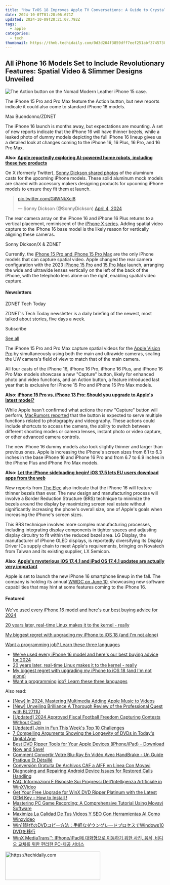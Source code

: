 ```yaml
---
title: "How TvOS 18 Improves Apple TV Conversations: A Guide to Crystal Clear Audio"
date: 2024-10-07T01:28:06.671Z
updated: 2024-10-09T20:21:07.792Z
tags:
  - apple
categories:
  - tech
thumbnail: https://thmb.techidaily.com/0d3d204f3859dff7eef251abf3745730eecca41037a408c561029879668d653a.jpg
---
```


## All iPhone 16 Models Set to Include Revolutionary Features: Spatial Video & Slimmer Designs Unveiled

![The Action button on the Nomad Modern Leather iPhone 15 case.](https://www.zdnet.com/a/img/resize/f7fb85752b970dfe982ddeb209984485bfbea44d/2023/11/16/c686669e-c2b9-40a0-a29a-5a5498886a01/nomad-modern-leather-iphone-15-pro-case-zdnet.jpg?auto=webp&width=1280)

The iPhone 15 Pro and Pro Max feature the Action button, but new reports indicate it could also come to standard iPhone 16 models.

Max Buondonno/ZDNET

The iPhone 16 launch is months away, but expectations are mounting. A set of new reports indicate that the iPhone 16 will have thinner bezels, while a leaked photo of dummy models depicting the full iPhone 16 lineup gives us a detailed look at changes coming to the iPhone 16, 16 Plus, 16 Pro, and 16 Pro Max.

**Also: [Apple reportedly exploring AI-powered home robots, including these two products](https://www.zdnet.com/article/apple-reportedly-exploring-ai-powered-home-robots-including-these-two-products/)**

On X (formerly Twitter), [Sonny Dickson shared photos](https://x.com/SonnyDickson/status/1775704247348412559?s=20) of the aluminum casts for the upcoming iPhone models. These solid aluminum mock models are shared with accessory makers designing products for upcoming iPhone models to ensure they fit them at launch. 

> [pic.twitter.com/GiIWNkXcI8](https://t.co/GiIWNkXcI8)
> 
> — Sonny Dickson (@SonnyDickson) [April 4, 2024](https://twitter.com/SonnyDickson/status/1775704247348412559?ref%5Fsrc=twsrc^tfw)

The rear camera array on the iPhone 16 and iPhone 16 Plus returns to a vertical placement, reminiscent of the [iPhone X series](https://shop-links.co/link/?url=https%3A%2F%2Fwww.bestbuy.com%2Fsite%2Fapple-pre-owned-iphone-xs-64gb-unlocked-space-gray%2F6522700.p%3FskuId%3D6522700&publisher_slug=itechdaily19598&exclusive=1). Adding spatial video capture to the iPhone 16 base model is the likely reason for vertically aligning these cameras. 

Sonny Dickson/X & ZDNET

Currently, the [iPhone 15 Pro and iPhone 15 Pro Max](https://www.zdnet.com/article/iphone-15-pro-review/) are the only iPhone models that can capture spatial video. Apple changed the rear camera configuration with the 2023 [iPhone 15 Pro](https://shop-links.co/link/?url=https%3A%2F%2Fwww.bestbuy.com%2Fsite%2Fapple-iphone-15-pro-256gb-natural-titanium-at-t%2F6525410.p%3FskuId%3D6525410&publisher_slug=itechdaily19598&exclusive=1) and [15 Pro Max](https://shop-links.co/link/?url=https%3A%2F%2Fwww.bestbuy.com%2Fsite%2Fapple-iphone-15-pro-max-256gb-blue-titanium-at-t%2F6525424.p%3FskuId%3D6525424&publisher_slug=itechdaily19598&exclusive=1) launch, arranging the wide and ultrawide lenses vertically on the left of the back of the iPhone, with the telephoto lens alone on the right, enabling spatial video capture. 

#### Newsletters

ZDNET Tech Today

ZDNET's Tech Today newsletter is a daily briefing of the newest, most talked about stories, five days a week.

 Subscribe

[See all](https://www.zdnet.com/newsletters/)

The iPhone 15 Pro and Pro Max capture spatial videos for the [Apple Vision Pro](https://www.zdnet.com/article/apple-vision-pro-review/) by simultaneously using both the main and ultrawide cameras, scaling the UW camera's field of view to match that of the main camera. 

All four casts of the iPhone 16, iPhone 16 Pro, iPhone 16 Plus, and iPhone 16 Pro Max models showcase a new "Capture" button, likely for enhanced photo and video functions, and an Action button, a feature introduced last year that is exclusive for iPhone 15 Pro and iPhone 15 Pro Max models. 

**Also: [iPhone 15 Pro vs. iPhone 13 Pro: Should you upgrade to Apple's latest model?](https://www.zdnet.com/article/iphone-15-pro-vs-iphone-13-pro-should-you-upgrade-to-apples-latest-model/)**

While Apple hasn't confirmed what actions the new "Capture" button will perform, [MacRumors reported](https://www.macrumors.com/2024/04/04/iphone-16-design-showcased-by-dummy-models/) that the button is expected to serve multiple functions related to photography and videography. These actions could include shortcuts to access the camera, the ability to switch between different shooting modes or camera lenses, instant photo or video capture, or other advanced camera controls. 

The new iPhone 16 dummy models also look slightly thinner and larger than previous ones. Apple is increasing the iPhone's screen sizes from 6.1 to 6.3 inches in the base iPhone 16 and iPhone 16 Pro and from 6.7 to 6.9 inches in the iPhone Plus and iPhone Pro Max models. 

**Also: [Let the iPhone sideloading begin! iOS 17.5 lets EU users download apps from the web](https://www.zdnet.com/article/let-the-iphone-sideloading-begin-ios-17-5-lets-eu-users-download-apps-from-the-web/)**

New reports from [The Elec](https://www.thelec.kr/news/articleView.html?idxno=27023) also indicate that the iPhone 16 will feature thinner bezels than ever. The new design and manufacturing process will involve a Border Reduction Structure (BRS) technique to minimize the bezels around the display by maximizing screen real estate without significantly increasing the phone's overall size, one of Apple's goals when increasing the iPhone's screen sizes. 

This BRS technique involves more complex manufacturing processes, including integrating display components in tighter spaces and adjusting display circuitry to fit within the reduced bezel area. LG Display, the manufacturer of iPhone OLED displays, is reportedly diversifying its Display Driver ICs supply chain to meet Apple's requirements, bringing on Novatech from Taiwan and its existing supplier, LX Semicon. 

**Also: [Apple's mysterious iOS 17.4.1 and iPad OS 17.4.1 updates are actually very important](https://www.zdnet.com/article/apples-mysterious-ios-17-4-1-and-ipad-os-17-4-1-updates-are-actually-very-important/)**

Apple is set to launch the new iPhone 16 smartphone lineup in the fall. The company is holding its annual [WWDC on June 10](https://www.zdnet.com/article/apple-confirms-wwdc-2024-for-june-10-will-ai-steal-the-show/), showcasing new software capabilities that may hint at some features coming to the iPhone 16\. 

#### Featured

[We've used every iPhone 16 model and here's our best buying advice for 2024](https://www.zdnet.com/article/iphone-16-pro-max-buying-advice-2024/ "We've used every iPhone 16 model and here's our best buying advice for 2024")

[20 years later, real-time Linux makes it to the kernel - really](https://www.zdnet.com/article/20-years-later-real-time-linux-makes-it-to-the-kernel-really/ "20 years later, real-time Linux makes it to the kernel - really")

[My biggest regret with upgrading my iPhone to iOS 18 (and I'm not alone)](https://www.zdnet.com/article/my-biggest-regret-with-upgrading-my-iphone-to-ios-18-and-im-not-alone/ "My biggest regret with upgrading my iPhone to iOS 18 (and I'm not alone)")

[Want a programming job? Learn these three languages](https://www.zdnet.com/article/want-a-programming-job-learn-these-three-languages/ "Want a programming job? Learn these three languages")

* [We've used every iPhone 16 model and here's our best buying advice for 2024](https://www.zdnet.com/article/iphone-16-pro-max-buying-advice-2024/ "We've used every iPhone 16 model and here's our best buying advice for 2024")
* [20 years later, real-time Linux makes it to the kernel - really](https://www.zdnet.com/article/20-years-later-real-time-linux-makes-it-to-the-kernel-really/ "20 years later, real-time Linux makes it to the kernel - really")
* [My biggest regret with upgrading my iPhone to iOS 18 (and I'm not alone)](https://www.zdnet.com/article/my-biggest-regret-with-upgrading-my-iphone-to-ios-18-and-im-not-alone/ "My biggest regret with upgrading my iPhone to iOS 18 (and I'm not alone)")
* [Want a programming job? Learn these three languages](https://www.zdnet.com/article/want-a-programming-job-learn-these-three-languages/ "Want a programming job? Learn these three languages")

<ins class="adsbygoogle"
     style="display:block"
     data-ad-format="autorelaxed"
     data-ad-client="ca-pub-7571918770474297"
     data-ad-slot="1223367746"></ins>

<ins class="adsbygoogle"
     style="display:block"
     data-ad-client="ca-pub-7571918770474297"
     data-ad-slot="8358498916"
     data-ad-format="auto"
     data-full-width-responsive="true"></ins>

<span class="atpl-alsoreadstyle">Also read:</span>
<div><ul>
<li><a href="https://article-posts.techidaily.com/new-in-2024-mastering-multimedia-adding-apple-music-to-videos/"><u>[New] In 2024, Mastering Multimedia Adding Apple Music to Videos</u></a></li>
<li><a href="https://some-guidance.techidaily.com/new-unveiling-brilliance-a-thorough-review-of-the-professional-quest-with-bl2711u/"><u>[New] Unveiling Brilliance A Thorough Review of the Professional Quest with BL2711U</u></a></li>
<li><a href="https://fox-glue.techidaily.com/updated-2024-approved-fiscal-football-freedom-capturing-contests-without-cash/"><u>[Updated] 2024 Approved Fiscal Football Freedom Capturing Contests Without Cash</u></a></li>
<li><a href="https://tiktok-videos.techidaily.com/updated-join-in-fun-this-weeks-top-10-challenges/"><u>[Updated] Join in Fun This Week's Top 10 Challenges</u></a></li>
<li><a href="https://eaxpv-info.techidaily.com/7-compelling-arguments-showing-the-longevity-of-dvds-in-todays-digital-age/"><u>7 Compelling Arguments Showing the Longevity of DVDs in Today's Digital Age</u></a></li>
<li><a href="https://eaxpv-info.techidaily.com/best-dvd-ripper-tools-for-your-apple-devices-iphoneipad-download-now-and-save/"><u>Best DVD Ripper Tools for Your Apple Devices (iPhone/iPad) - Download Now and Save!</u></a></li>
<li><a href="https://eaxpv-info.techidaily.com/comment-convertir-votre-blu-ray-en-video-avec-handbrake-un-guide-pratique-et-detaille/"><u>Comment Convertir Votre Blu-Ray En Vidéo Avec HandBrake - Un Guide Pratique Et Détaillé</u></a></li>
<li><a href="https://win-solutions.techidaily.com/conversion-gratuita-de-archivos-caf-a-aiff-en-linea-con-movavi/"><u>Conversión Gratuita De Archivos CAF a AIFF en Línea Con Movavi</u></a></li>
<li><a href="https://techtrends.techidaily.com/diagnosing-and-repairing-android-device-issues-for-restored-calls-handling/"><u>Diagnosing and Repairing Android Device Issues for Restored Calls Handling</u></a></li>
<li><a href="https://eaxpv-info.techidaily.com/faq-informazioni-e-risposte-sui-progressi-dellintelligenza-artificiale-in-winxvideo/"><u>FAQ: Informazioni E Risposte Sui Progressi Dell'Intelligenza Artificiale in WinXVideo</u></a></li>
<li><a href="https://discover-helper.techidaily.com/get-your-free-upgrade-for-winx-dvd-ripper-platinum-with-the-latest-oem-key-how-to-install/"><u>Get Your Free Upgrade for WinX DVD Ripper Platinum with the Latest OEM Key - How to Install !</u></a></li>
<li><a href="https://win-bytes.techidaily.com/mastering-pc-game-recording-a-comprehensive-tutorial-using-movavi-software/"><u>Mastering PC Game Recording: A Comprehensive Tutorial Using Movavi Software</u></a></li>
<li><a href="https://eaxpv-info.techidaily.com/maximiza-la-calidad-de-tus-videos-y-seo-con-herramientas-ai-como-winxvideo/"><u>Maximiza La Calidad De Tus Videos Y SEO Con Herramientas AI Como Winxvideo</u></a></li>
<li><a href="https://eaxpv-info.techidaily.com/win11dvdwindows10-dvd/"><u>Win11時代のDVDコピー方法：手軽なダウングレードプロセスでWindows10 DVDを移行</u></a></li>
<li><a href="https://eaxpv-info.techidaily.com/winx-mediatrans-iphoneipad-pc/"><u>WinX MediaTrans™: IPhone/iPad에 대화형으로 이동하기 위한 사진, 음석, 비디오 교체를 위한 편리한 PC-제공 서비스</u></a></li>
</ul></div>

<!-- affiliate ads begin -->
<a href="https://aligracehair.sjv.io/c/5597632/1885943/19272" target="_top" id="1885943">
  <img src="//a.impactradius-go.com/display-ad/19272-1885943" border="0" alt="https://techidaily.com" width="300" height="90"/>
</a>
<img height="0" width="0" src="https://aligracehair.sjv.io/i/5597632/1885943/19272" style="position:absolute;visibility:hidden;" border="0" />
<!-- affiliate ads end -->

